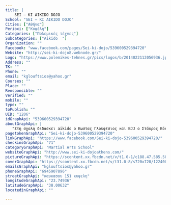```yaml
---
title: |
    SEI – KI AIKIDO DOJO
School: "SEI – KI AIKIDO DOJO"
Cities: ["Αθήνα"]
Perioxi: ["Κυψέλη"]
Categories: ["Πολεμικές τέχνες"]
Subcategories: ["Aikido  "]
Organization: ""
Facebook: "www.facebook.com/pages/Sei-ki-dojo/539600529394720"
Website: "http://sei-ki-dojo8.webnode.gr/"
Logo: "https://www.polemikes-tehnes.gr/pics/logos/b/2014022112056936.jpg"
Address: ""
TK: ""
Phone: ""
email: "kglouftsios@yahoo.gr"
Courses: ""
Place: ""
Rensponsible: ""
Verified: ""
mobile: ""
type: ""
toPublish: ""
UID: "1206"
idGraphApi: "539600529394720"
aboutGraphApi: | 
   "Στη σχολη διδασκει aikido o Κωστας Γλουφτσιος και ΒJJ o Στάυρος Κόκκινος"
pagetokenGraphApi: "Sei-ki-dojo-539600529394720"
linkGraphApi: "https://www.facebook.com/Sei-ki-dojo-539600529394720/"
checkinsGraphApi: "71"
categoryGraphApi: "Martial Arts School"
websiteGraphApi: "http://www.sei-ki-dojoathens.com/"
pictureGraphApi: "https://scontent.xx.fbcdn.net/v/t1.0-1/c188.47.585.585/s50x50/579029_539600679394705_414887770_n.jpg?oh=d408131a147008ea774e390d5ce26a71&amp;oe=5B4CA221"
coverGraphApi: "https://scontent.xx.fbcdn.net/v/t31.0-8/s720x720/12240866_999851106702991_7787249735164101772_o.jpg?oh=62b840812d4b8e29756c310fc7475684&amp;oe=5B09FD0D"
emailsGraphApi: "kglouftsios@yahoo.gr"
phoneGraphApi: "6945907896"
streetGraphApi: "καυκασου 151 κυψελη"
longitudeGraphApi: "23.74936"
latitudeGraphApi: "38.00632"
locatedinGraphApi: ""

---
```




